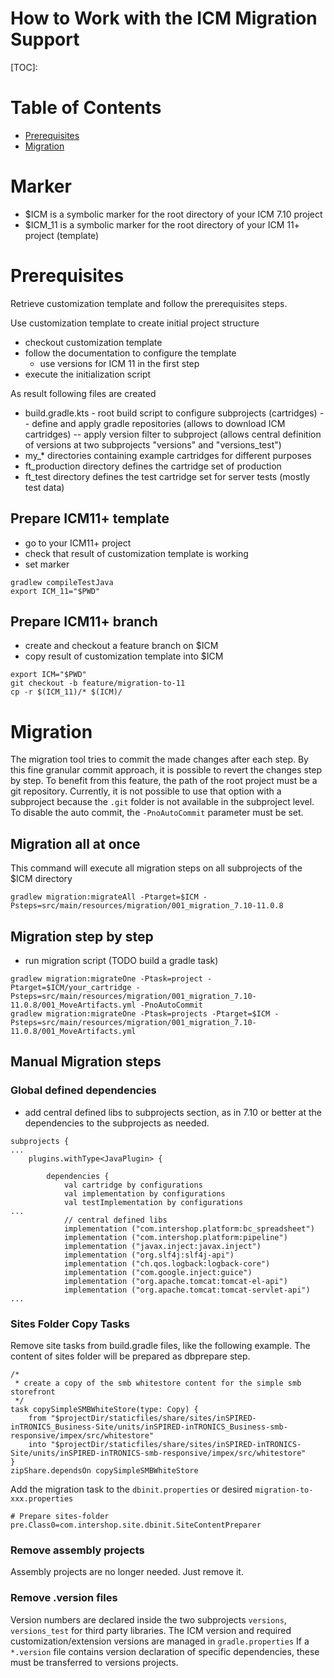 How to Work with the ICM Migration Support
==========================================

[TOC]:

# Table of Contents
- [Prerequisites](#prerequisites)
- [Migration](#migration)

# Marker

- $ICM is a symbolic marker for the root directory of your ICM 7.10 project
- $ICM_11 is a symbolic marker for the root directory of your ICM 11+ project (template)

# Prerequisites

Retrieve customization template and follow the prerequisites steps.

Use customization template to create initial project structure

* checkout customization template
* follow the documentation to configure the template 
  * use versions for ICM 11 in the first step
* execute the initialization script

As result following files are created
- build.gradle.kts - root build script to configure subprojects (cartridges)
-- define and apply gradle repositories (allows to download ICM cartridges)
-- apply version filter to subproject (allows central definition of versions at two subprojects "versions" and "versions_test")
- my_* directories containing example cartridges for different purposes
- ft_production directory defines the cartridge set of production
- ft_test directory defines the test cartridge set for server tests (mostly test data)

## Prepare ICM11+ template

- go to your ICM11+ project
- check that result of customization template is working
- set marker

```
gradlew compileTestJava
export ICM_11="$PWD"
```

## Prepare ICM11+ branch

- create and checkout a feature branch on $ICM
- copy result of customization template into $ICM

```
export ICM="$PWD"
git checkout -b feature/migration-to-11
cp -r $(ICM_11)/* $(ICM)/
```

# Migration

The migration tool tries to commit the made changes after each step. 
By this fine granular commit approach, it is possible to revert the changes step by step.
To benefit from this feature, the path of the root project must be a git repository.
Currently, it is not possible to use that option with a subproject because the `.git` folder is not available in the subproject level.
To disable the auto commit, the `-PnoAutoCommit` parameter must be set.

## Migration all at once

This command will execute all migration steps on all subprojects of the $ICM directory
```
gradlew migration:migrateAll -Ptarget=$ICM -Psteps=src/main/resources/migration/001_migration_7.10-11.0.8
```

## Migration step by step

- run migration script (TODO build a gradle task)

```
gradlew migration:migrateOne -Ptask=project -Ptarget=$ICM/your_cartridge -Psteps=src/main/resources/migration/001_migration_7.10-11.0.8/001_MoveArtifacts.yml -PnoAutoCommit
gradlew migration:migrateOne -Ptask=projects -Ptarget=$ICM -Psteps=src/main/resources/migration/001_migration_7.10-11.0.8/001_MoveArtifacts.yml
```

## Manual Migration steps

### Global defined dependencies

- add central defined libs to subprojects section, as in 7.10 or better at the dependencies to the subprojects as needed.

```
subprojects {
...
    plugins.withType<JavaPlugin> {

        dependencies {
            val cartridge by configurations
            val implementation by configurations
            val testImplementation by configurations
...
            // central defined libs
            implementation ("com.intershop.platform:bc_spreadsheet")
            implementation ("com.intershop.platform:pipeline")
            implementation ("javax.inject:javax.inject")
            implementation ("org.slf4j:slf4j-api")
            implementation ("ch.qos.logback:logback-core")
            implementation ("com.google.inject:guice")
            implementation ("org.apache.tomcat:tomcat-el-api")
            implementation ("org.apache.tomcat:tomcat-servlet-api")
...
```
### Sites Folder Copy Tasks

Remove site tasks from build.gradle files, like the following example.
The content of sites folder will be prepared as dbprepare step.

```
/*
 * create a copy of the smb whitestore content for the simple smb storefront
 */
task copySimpleSMBWhiteStore(type: Copy) {
    from "$projectDir/staticfiles/share/sites/inSPIRED-inTRONICS_Business-Site/units/inSPIRED-inTRONICS_Business-smb-responsive/impex/src/whitestore"
    into "$projectDir/staticfiles/share/sites/inSPIRED-inTRONICS-Site/units/inSPIRED-inTRONICS-smb-responsive/impex/src/whitestore"
}
zipShare.dependsOn copySimpleSMBWhiteStore
```

Add the migration task to the `dbinit.properties` or desired `migration-to-xxx.properties` 
```
# Prepare sites-folder
pre.Class0=com.intershop.site.dbinit.SiteContentPreparer
```

### Remove assembly projects

Assembly projects are no longer needed. Just remove it.

### Remove .version files

Version numbers are declared inside the two subprojects `versions`, `versions_test` for third party libraries.
The ICM version and required customization/extension versions are managed in `gradle.properties`
If a `*.version` file contains version declaration of specific dependencies, these must be transferred to versions projects.
